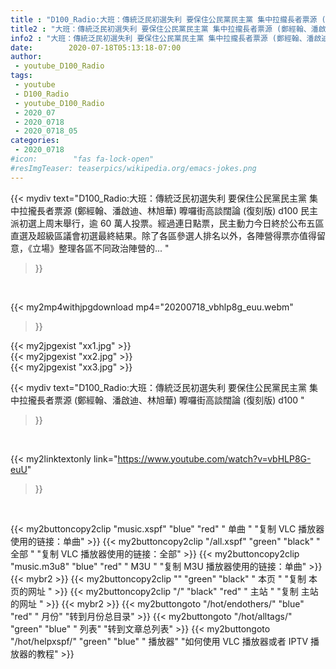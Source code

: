 ```yaml
---
title : "D100_Radio:大班：傳統泛民初選失利 要保住公民黨民主黨 集中拉攏長者票源 (鄭經翰、潘啟迪、林旭華) 嚤囉街高談闊論 (復刻版) d100 "
title2 : "大班：傳統泛民初選失利 要保住公民黨民主黨 集中拉攏長者票源 (鄭經翰、潘啟迪、林旭華) 嚤囉街高談闊論 (復刻版) d100 "
info2 : "大班：傳統泛民初選失利 要保住公民黨民主黨 集中拉攏長者票源 (鄭經翰、潘啟迪、林旭華) 嚤囉街高談闊論 (復刻版) d100 民主派初選上周末舉行，逾 60 萬人投票。經過連日點票，民主動力今日終於公布五區直選及超級區議會初選最終結果。除了各區參選人排名以外，各陣營得票亦值得留意，《立場》整理各區不同政治陣營的... "
date:        2020-07-18T05:13:18-07:00
author:
 - youtube_D100_Radio
tags:
 - youtube
 - D100_Radio
 - youtube_D100_Radio
 - 2020_07
 - 2020_0718
 - 2020_0718_05
categories:
 - 2020_0718
#icon:        "fas fa-lock-open"
#resImgTeaser: teaserpics/wikipedia.org/emacs-jokes.png
---
```


{{< mydiv text="D100_Radio:大班：傳統泛民初選失利 要保住公民黨民主黨 集中拉攏長者票源 (鄭經翰、潘啟迪、林旭華) 嚤囉街高談闊論 (復刻版) d100 民主派初選上周末舉行，逾 60 萬人投票。經過連日點票，民主動力今日終於公布五區直選及超級區議會初選最終結果。除了各區參選人排名以外，各陣營得票亦值得留意，《立場》整理各區不同政治陣營的... "
>}}
<br>


{{< my2mp4withjpgdownload mp4="20200718_vbhlp8g_euu.webm"
>}}

{{< my2jpgexist "xx1.jpg" >}}<br>
{{< my2jpgexist "xx2.jpg" >}}<br>
{{< my2jpgexist "xx3.jpg" >}}<br>



{{< mydiv text="D100_Radio:大班：傳統泛民初選失利 要保住公民黨民主黨 集中拉攏長者票源 (鄭經翰、潘啟迪、林旭華) 嚤囉街高談闊論 (復刻版) d100 "
>}}
<br>

{{< my2linktextonly link="https://www.youtube.com/watch?v=vbHLP8G-euU"
>}}


<br>

{{< my2buttoncopy2clip "music.xspf"        "blue"   "red"    " 单曲 "  "复制 VLC 播放器使用的链接：单曲" >}} {{< my2buttoncopy2clip "/all.xspf"         "green"  "black"  " 全部 "  "复制 VLC 播放器使用的链接：全部" >}} {{< my2buttoncopy2clip "music.m3u8"        "blue"   "red"    " M3U  "    "复制 M3U 播放器使用的链接：单曲" >}} {{< mybr2 >}} {{< my2buttoncopy2clip ""                  "green"  "black"  " 本页 "    "复制 本页的网址 " >}} {{< my2buttoncopy2clip "/"                 "black"  "red"    " 主站 "    "复制 主站的网址 " >}} {{< mybr2 >}} {{< my2buttongoto      "/hot/endothers/"   "blue"   "red"    " 月份"   "转到月份总目录" >}} {{< my2buttongoto      "/hot/alltags/"     "green"  "blue"   " 列表"   "转到文章总列表" >}} {{< my2buttongoto      "/hot/helpxspf/"    "green"  "blue"   " 播放器" "如何使用 VLC 播放器或者 IPTV 播放器的教程" >}} 
